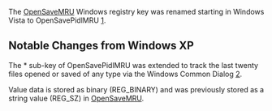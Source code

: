 The [OpenSaveMRU](OpenSaveMRU "wikilink") Windows registry key was
renamed starting in Windows Vista to OpenSavePidlMRU
[1](http://www.forensicmag.com/articles/2012/04/windows-7-registry-forensics-part-4).

## Notable Changes from Windows XP

The \* sub-key of OpenSavePidlMRU was extended to track the last twenty
files opened or saved of any type via the Windows Common Dialog
[2](http://computer-forensics.sans.org/blog/2010/04/02/openrunsavemru-lastvisitedmru).

Value data is stored as binary (REG_BINARY) and was previously stored as
a string value (REG_SZ) in [OpenSaveMRU](OpenSaveMRU "wikilink").